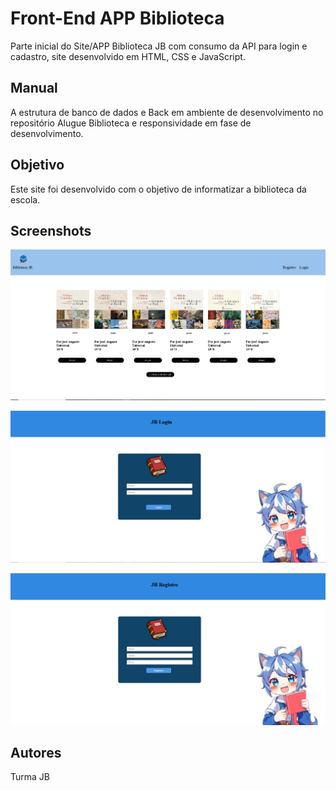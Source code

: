 

# Front-End APP Biblioteca

Parte inicial do Site/APP Biblioteca JB com consumo da API para login e cadastro, site desenvolvido em HTML, CSS e JavaScript.


## Manual

A estrutura de banco de dados e Back em ambiente de desenvolvimento no repositório Alugue Biblioteca 
e responsividade em fase de desenvolvimento.

## Objetivo

Este site foi desenvolvido com o objetivo de informatizar a biblioteca da escola.


## Screenshots

![App Screenshot](./img/index.jb.PNG)

![App Screenshot](./img/login.PNG)

![App Screenshot](./img/cadastro.PNG)





## Autores

Turma JB
